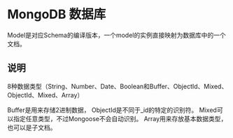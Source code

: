 # MongoDB 数据库
Model是对应Schema的编译版本，一个model的实例直接映射为数据库中的一个文档。

## 说明
8种数据类型（String、Number、Date、Boolean和Buffer、ObjectId、Mixed、ObjectId、Mixed、Array）

Buffer是用来存储2进制数据，
ObjectId是不同于_id的特定的识别符。
Mixed可以指定任意类型，不过Mongoose不会自动识别。
Array用来存放基本数据类型，也可以是子文档。
